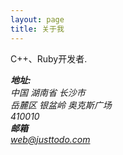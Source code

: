 ```yaml
---
layout: page
title: 关于我
---
```


C++、Ruby开发者.

<address>
  <strong>地址:</strong><br>
  中国 湖南省 长沙市<br>
  岳麓区 银盆岭 奥克斯广场<br>
  410010
</address>
 
<address>
  <strong>邮箱</strong><br>
  <a href="mailto:xiao_dli@justtodo.com">web@justtodo.com</a>
</address>
